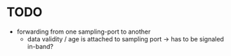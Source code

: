 # TODO

- forwarding from one sampling-port to another
  - data validity / age is attached to sampling port -> has to be signaled in-band?
